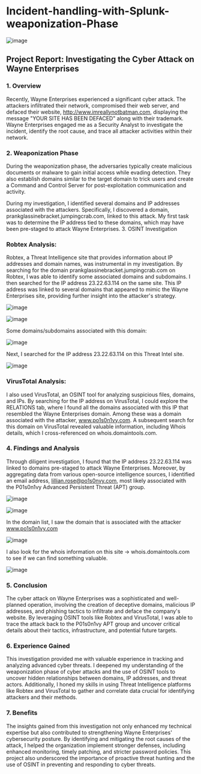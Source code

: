 # Incident-handling-with-Splunk-weaponization-Phase

![image](https://github.com/user-attachments/assets/3809201f-4c33-4804-8973-58daf364e27b)

## Project Report: Investigating the Cyber Attack on Wayne Enterprises


### 1. Overview

Recently, Wayne Enterprises experienced a significant cyber attack. The attackers infiltrated their network, compromised their web server, and defaced their website, http://www.imreallynotbatman.com, displaying the message "YOUR SITE HAS BEEN DEFACED" along with their trademark. Wayne Enterprises engaged me as a Security Analyst to investigate the incident, identify the root cause, and trace all attacker activities within their network.

### 2. Weaponization Phase

During the weaponization phase, the adversaries typically create malicious documents or malware to gain initial access while evading detection. They also establish domains similar to the target domain to trick users and create a Command and Control Server for post-exploitation communication and activity.

During my investigation, I identified several domains and IP addresses associated with the attackers. Specifically, I discovered a domain, prankglassinebracket.jumpingcrab.com, linked to this attack. My first task was to determine the IP address tied to these domains, which may have been pre-staged to attack Wayne Enterprises.
3. OSINT Investigation

### Robtex Analysis:

Robtex, a Threat Intelligence site that provides information about IP addresses and domain names, was instrumental in my investigation. By searching for the domain prankglassinebracket.jumpingcrab.com on Robtex, I was able to identify some associated domains and subdomains. I then searched for the IP address 23.22.63.114 on the same site. This IP address was linked to several domains that appeared to mimic the Wayne Enterprises site, providing further insight into the attacker's strategy.

![image](https://github.com/user-attachments/assets/29b30f0b-fb40-4bad-a9f3-c196c4cda08f)

![image](https://github.com/user-attachments/assets/57598a0b-dd72-4fba-9710-6f0af5ec8f18)

Some domains/subdomains associated with this domain:

![image](https://github.com/user-attachments/assets/04231cad-98f4-4ec2-9f4e-1885ac12245d)

Next, I searched for the IP address 23.22.63.114 on this Threat Intel site.

![image](https://github.com/user-attachments/assets/45e095d8-83f7-4bbd-a246-985536ce4df3)

### VirusTotal Analysis:

I also used VirusTotal, an OSINT tool for analyzing suspicious files, domains, and IPs. By searching for the IP address on VirusTotal, I could explore the RELATIONS tab, where I found all the domains associated with this IP that resembled the Wayne Enterprises domain. Among these was a domain associated with the attacker, www.po1s0n1vy.com. A subsequent search for this domain on VirusTotal revealed valuable information, including Whois details, which I cross-referenced on whois.domaintools.com.

### 4. Findings and Analysis

Through diligent investigation, I found that the IP address 23.22.63.114 was linked to domains pre-staged to attack Wayne Enterprises. Moreover, by aggregating data from various open-source intelligence sources, I identified an email address, lillian.rose@po1s0nvy.com, most likely associated with the P01s0n1vy Advanced Persistent Threat (APT) group.

![image](https://github.com/user-attachments/assets/ce3ddb5c-141a-43bd-81df-76b298306a80)

![image](https://github.com/user-attachments/assets/3350f2bb-8d65-4c03-ba79-078fde8f2b98)

In the domain list, I saw the domain that is associated with the attacker www.po1s0n1vy.com

![image](https://github.com/user-attachments/assets/e65e93a3-6bb8-477e-b02b-0c46d5e6d947)

I also look for the whois information on this site -> whois.domaintools.com to see if we can find something valuable.

![image](https://github.com/user-attachments/assets/87e15844-d2df-4fe8-a8be-cec0d974dedf)


### 5. Conclusion

The cyber attack on Wayne Enterprises was a sophisticated and well-planned operation, involving the creation of deceptive domains, malicious IP addresses, and phishing tactics to infiltrate and deface the company's website. By leveraging OSINT tools like Robtex and VirusTotal, I was able to trace the attack back to the P01s0n1vy APT group and uncover critical details about their tactics, infrastructure, and potential future targets.

### 6. Experience Gained

This investigation provided me with valuable experience in tracking and analyzing advanced cyber threats. I deepened my understanding of the weaponization phase of cyber attacks and the use of OSINT tools to uncover hidden relationships between domains, IP addresses, and threat actors. Additionally, I honed my skills in using Threat Intelligence platforms like Robtex and VirusTotal to gather and correlate data crucial for identifying attackers and their methods.

### 7. Benefits

The insights gained from this investigation not only enhanced my technical expertise but also contributed to strengthening Wayne Enterprises' cybersecurity posture. By identifying and mitigating the root causes of the attack, I helped the organization implement stronger defenses, including enhanced monitoring, timely patching, and stricter password policies. This project also underscored the importance of proactive threat hunting and the use of OSINT in preventing and responding to cyber threats.

